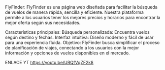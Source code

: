 FlyFinder:
FlyFinder es una página web diseñada para facilitar la búsqueda de vuelos de manera rápida, sencilla y eficiente. Nuestra plataforma permite a los usuarios tener los mejores precios y horarios  para encontrar la mejor oferta según sus necesidades.

Características principales:
Búsqueda personalizada: Encuentra vuelos según destino y fechas.
Interfaz intuitiva: Diseño moderno y fácil de usar para una experiencia fluida.
Objetivo:
FlyFinder busca simplificar el proceso de planificación de viajes, conectando a los usuarios con la mejor información y opciones de vuelos disponibles en el mercado.

ENLACE YT
https://youtu.be/URQfVqZF2k8